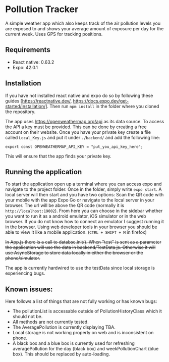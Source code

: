 # Pollution Tracker

A simple weather app which also keeps track of the air pollution levels you are exposed to and shows your average amount of exposure per day for the current week. Uses GPS for tracking positions.

## Requirements

* React native: 0.63.2 
* Expo: 42.0.1

## Installation

If you have not installed react native and expo do so by following these guides [https://reactnative.dev/, https://docs.expo.dev/get-started/installation/]. Then run `npm install` in the folder where you cloned the repository. 

The app uses https://openweathermap.org/api as its data source. To access the API a key must be provided. This can be done by creating a free account on their website. Once you have your private key create a file called `Local_Key.js` and put it under `./backend/` and add the following line:       

    export const OPENWEATHERMAP_API_KEY = "put_you_api_key_here";

This will ensure that the app finds your private key.

## Running the application

To start the application open up a terminal where you can access expo and navigate to the project folder. Once in the folder, simply write `expo start`. A local server will then start and you have two options: Scan the QR code with your mobile with the app Expo Go or navigate to the local server in your browser. The url will be above the QR code (normally it is `http://localhost:19002`). From here you can choose in the sidebar whether you want to run it as a android emulator, iOS simulator or in the web browser. If you do not know how to connect an emulator I suggest running it in the browser. Using web developer tools in your browser you should be able to view it like a mobile application. (`CTRL + SHIFT + M` in firefox)

~~In App.js there is a call to databse.init(). When "test" is sent as a parameter the application will use the data in backend/TestData.js. Otherwise it will use AsyncStorage to store data locally in either the browser or the phone/simulator.~~

The app is currently hardwired to use the testData since local storage is experiencing bugs.

## Known issues:

Here follows a list of things that are not fully working or has known bugs:

* The pollutionList is accessable outside of PollutionHistoryClass which it should not be.
* All methods are not currently tested.
* The AveragePollution is currently displaying TBA.
* Local storage is not working properly on web and is inconsistent on phone.
* A black box and a blue box is currently used for refreshing averagePollution for the day (black box) and weekPollutionChart (blue box). This should be replaced by auto-loading.
